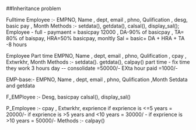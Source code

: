 ##Inheritance problem

Fulltime Employee  :-  EMPNO, Name , dept, email , phno, Qulification , desg,   basic pay , Month 
Methods :- setdata(), getdata(), calsal(), display_sal();
Employee - full   - paymaent  = basicpay 12000   , DA-90% of basicpay , TA= 80% of baispay, HRA=50%  basicpay, monltly Sal = basic+ DA + HRA + TA  -8 hours

Employee Part time  EMPNO, Name , dept, email , phno, Qulification ,    cpay , Extwrkhr, Month
Methods  :- setdata(). getdata(), calpay()
part time  - fix time they work 3 hours day  -- consolidate  =50000/-  EXta hour paid =1000/-

EMP-base:-   EMPNO, Name , dept, email , phno, Qulification ,Month 
             Setdata and getdata
			 
F_EMPloyee :-  Desg, basicpay
   calsal(), display_sal()

P_Employee	 :- cpay , Extwrkhr, exprience 
if exprience  is <=5 years = 20000/-
if exprience  is >5 years  and <10 years = 30000/ -
if exprience  is >10 years = 50000/-
Methods :- calpay()
